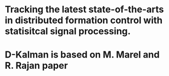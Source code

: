 # Tracking the latest state-of-the-arts in distributed formation control with statisitcal signal processing.

# D-Kalman is based on M. Marel and R. Rajan paper